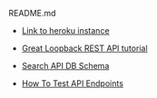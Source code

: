 README.md

- [Link to heroku instance](https://loopback-recipe-search.herokuapp.com/explorer/#!/Recipe/Recipe_find)

- [Great Loopback REST API tutorial](https://github.com/optis/loopback-rest-api)

- [Search API DB Schema](https://chickenkyiv.gitbook.io/documentation/database-schemes/recipe-search-api-schema)

- [How To Test API Endpoints](https://chickenkyiv.gitbook.io/documentation/search-api-tests)
